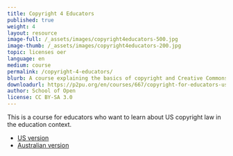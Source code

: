 ```yaml
---
title: Copyright 4 Educators
published: true
weight: 4
layout: resource
image-full: /_assets/images/copyright4educators-500.jpg
image-thumb: /_assets/images/copyright4educators-200.jpg
topic: licenses oer
language: en
medium: course
permalink: /copyright-4-educators/
blurb: A course explaining the basics of copyright and Creative Commons for educators.
downloadurl: https://p2pu.org/en/courses/667/copyright-for-educators-us/
author: School of Open
license: CC BY-SA 3.0
---
```


This is a course for educators who want to learn about US copyright law in the education context.

- [US version](https://p2pu.org/en/courses/667/copyright-for-educators-us/)
- [Australian version](https://p2pu.org/en/courses/111/copyright-4-educators-aus/)

